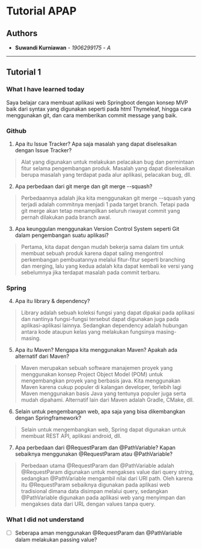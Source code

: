 # Tutorial APAP
## Authors
* **Suwandi Kurniawan** - *1906299175* - *A*
---
## Tutorial 1
### What I have learned today
Saya belajar cara membuat aplikasi web Springboot dengan konsep MVP baik dari syntax yang digunakan seperti pada html Thymeleaf, hingga cara menggunakan git, dan cara memberikan commit message yang baik.
### Github
1. Apa itu Issue Tracker? Apa saja masalah yang dapat diselesaikan dengan Issue Tracker?
> Alat yang digunakan untuk melakukan pelacakan bug dan permintaan fitur selama pengembangan produk. Masalah yang dapat diselesaikan berupa masalah yang terdapat pada alur aplikasi, pelacakan bug, dll.
2. Apa perbedaan dari git merge dan git merge --squash?
> Perbedaannya adalah jika kita menggunakan git merge --squash yang terjadi adalah commitnya menjadi 1 pada target branch. Tetapi pada git merge akan tetap menampilkan seluruh riwayat commit yang pernah dilakukan pada branch awal.
3. Apa keunggulan menggunakan Version Control System seperti Git dalam pengembangan suatu aplikasi?
> Pertama, kita dapat dengan mudah bekerja sama dalam tim untuk membuat sebuah produk karena dapat saling mengontrol perkembangan pembuatannya melalui fitur-fitur seperti branching dan merging, lalu yang kedua adalah kita dapat kembali ke versi yang sebelumnya jika terdapat masalah pada commit terbaru.
### Spring
4. Apa itu library & dependency?
> Library adalah sebuah koleksi fungsi yang dapat dipakai pada aplikasi dan nantinya fungsi-fungsi tersebut dapat digunakan juga pada aplikasi-aplikasi lainnya. Sedangkan dependency adalah hubungan antara kode ataupun kelas yang melakukan fungsinya masing-masing. 
5. Apa itu Maven? Mengapa kita menggunakan Maven? Apakah ada alternatif dari Maven?
> Maven merupakan sebuah software manajemen proyek yang menggunakan konsep Project Object Model (POM) untuk mengembangkan proyek yang berbasis java. Kita menggunakan Maven karena cukup populer di kalangan developer, terlebih lagi Maven menggunakan basis Java yang tentunya populer juga serta mudah dipahami. Alternatif lain dari Maven adalah Gradle, CMake, dll. 
6. Selain untuk pengembangan web, apa saja yang bisa dikembangkan dengan Springframework?
> Selain untuk mengembangkan web, Spring dapat digunakan untuk membuat REST API, aplikasi android, dll.
7. Apa perbedaan dari @RequestParam dan @PathVariable? Kapan sebaiknya menggunakan @RequestParam atau @PathVariable?
> Perbedaan utama @RequestParam dan @PathVariable adalah @RequestParam digunakan untuk mengakses value dari query string, sedangkan @PathVariable mengambil nilai dari URl path. Oleh karena itu @RequestParam sebaiknya digunakan pada aplikasi web tradisional dimana data disimpan melalui query, sedangkan @PathVariable digunakan pada aplikasi web yang menyimpan dan mengakses data dari URL dengan values tanpa query. 
### What I did not understand
- [ ] Seberapa aman menggunakan @RequestParam dan @PathVariable dalam melakukan passing value?